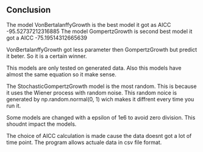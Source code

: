 ## Conclusion

The model VonBertalanffyGrowth is the best model it got as AICC -95.52737212316885
The model GompertzGrowth is second best model it got a  AICC -75.19514312665639

VonBertalanffyGrowth got less parameter then GompertzGrowth but predict it beter.
So it is a certain winner.

This models are only tested on generated data.
Also this models have almost the same equation so it make sense.

The StochasticGompertzGrowth model is the most random.
This is because it uses the Wiener process with random noise.
This random noice is generated by np.random.normal(0, 1) wich makes it diffrent every time you run it.

Some models are changed with a epsilon of 1e6 to avoid zero division.
This shoudnt impact the models.

The choice of AICC calculation is made cause the data doesnt got a lot of time point.
The program allows actuale data in csv file format.

